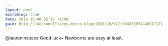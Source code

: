 ```yaml
---
layout: post
microblog: true
date: 2016-10-08 02:12 +1300
guid: http://JacksonOfTrades.micro.blog/2016/10/07/t784380974448517121.html
---
```

@laureninspace Good luck~ Newborns are easy at least.

